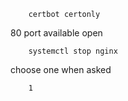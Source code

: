 

        certbot certonly
        
80 port available open

        systemctl stop nginx


choose one when asked
    
        1
